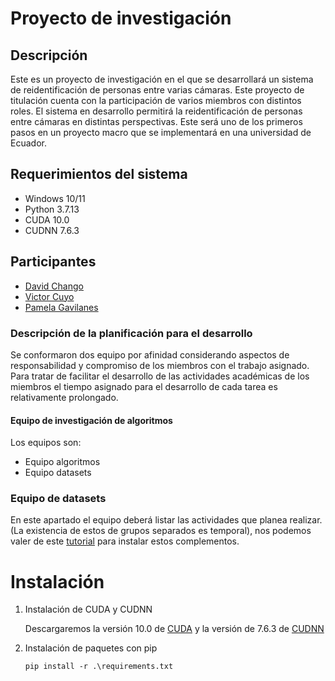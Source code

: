 # Proyecto de investigación

## Descripción

Este es un proyecto de investigación en el que se desarrollará un sistema de reidentificación de personas entre varias cámaras. Este proyecto de titulación cuenta con la participación de varios miembros con distintos roles.
El sistema en desarrollo permitirá la reidentificación de personas entre cámaras en distintas perspectivas. Este será uno de los primeros pasos en un proyecto macro que se implementará en una universidad de Ecuador.

## Requerimientos del sistema
* Windows 10/11
* Python 3.7.13
* CUDA 10.0
* CUDNN 7.6.3

## Participantes

- [David Chango](https://github.com/dbchango)
- [Victor Cuyo](https://github.com/victor131999)
- [Pamela Gavilanes]()

### Descripción de la planificación para el desarrollo

Se conformaron dos equipo por afinidad considerando aspectos de responsabilidad y compromiso de los miembros con el trabajo asignado. Para tratar de facilitar el desarrollo de las actividades académicas de los miembros el tiempo asignado para el desarrollo de cada tarea es relativamente prolongado.

#### Equipo de investigación de algoritmos
Los equipos son:
- Equipo algoritmos
- Equipo datasets


### Equipo de datasets
En este apartado el equipo deberá listar las actividades que planea realizar. (La existencia de estos de grupos separados es temporal),
nos podemos valer de este [tutorial](https://medium.com/geekculture/install-cuda-and-cudnn-on-windows-linux-52d1501a8805) para instalar 
estos complementos.

# Instalación
1. Instalación de CUDA y CUDNN

    Descargaremos la versión 10.0 de [CUDA](https://developer.nvidia.com/cuda-10.0-download-archive) y la versión de 7.6.3 de [CUDNN](https://developer.nvidia.com/rdp/cudnn-archive)

2. Instalación de paquetes con pip 

    ````shell
    pip install -r .\requirements.txt
    ````

